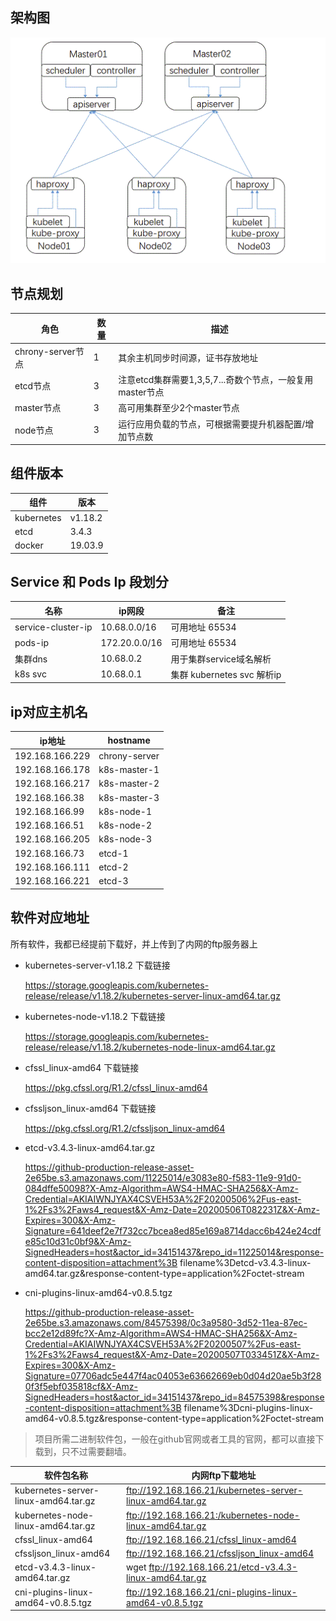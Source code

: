 ## 架构图

![image-20200507161538839](images/image-20200507161538839.png)

## 节点规划

| 角色              | 数量 | 描述                                                     |
| ----------------- | ---- | -------------------------------------------------------- |
| chrony-server节点 | 1    | 其余主机同步时间源，证书存放地址                         |
| etcd节点          | 3    | 注意etcd集群需要1,3,5,7...奇数个节点，一般复用master节点 |
| master节点        | 3    | 高可用集群至少2个master节点                              |
| node节点          | 3    | 运行应用负载的节点，可根据需要提升机器配置/增加节点数    |

## 组件版本

| 组件       | 版本    |
| ---------- | ------- |
| kubernetes | v1.18.2 |
| etcd       | 3.4.3   |
| docker     | 19.03.9 |

## Service 和 Pods Ip 段划分

| 名称               | ip网段        | 备注                       |
| ------------------ | ------------- | -------------------------- |
| service-cluster-ip | 10.68.0.0/16  | 可用地址 65534             |
| pods-ip            | 172.20.0.0/16 | 可用地址 65534             |
| 集群dns            | 10.68.0.2     | 用于集群service域名解析    |
| k8s svc            | 10.68.0.1     | 集群 kubernetes svc 解析ip |



## ip对应主机名

| ip地址          | hostname      |
| --------------- | ------------- |
| 192.168.166.229 | chrony-server |
| 192.168.166.178 | k8s-master-1  |
| 192.168.166.217 | k8s-master-2  |
| 192.168.166.38  | k8s-master-3  |
| 192.168.166.99  | k8s-node-1    |
| 192.168.166.51  | k8s-node-2    |
| 192.168.166.205 | k8s-node-3    |
| 192.168.166.73  | etcd-1        |
| 192.168.166.111 | etcd-2        |
| 192.168.166.221 | etcd-3        |

## 软件对应地址

所有软件，我都已经提前下载好，并上传到了内网的ftp服务器上

* kubernetes-server-v1.18.2    下载链接

  https://storage.googleapis.com/kubernetes-release/release/v1.18.2/kubernetes-server-linux-amd64.tar.gz

* kubernetes-node-v1.18.2     下载链接

  https://storage.googleapis.com/kubernetes-release/release/v1.18.2/kubernetes-node-linux-amd64.tar.gz

* cfssl_linux-amd64        下载链接

  https://pkg.cfssl.org/R1.2/cfssl_linux-amd64

* cfssljson_linux-amd64     下载链接

  https://pkg.cfssl.org/R1.2/cfssljson_linux-amd64

* etcd-v3.4.3-linux-amd64.tar.gz

  https://github-production-release-asset-2e65be.s3.amazonaws.com/11225014/e3083e80-f583-11e9-91d0-084dffe50098?X-Amz-Algorithm=AWS4-HMAC-SHA256&X-Amz-Credential=AKIAIWNJYAX4CSVEH53A%2F20200506%2Fus-east-1%2Fs3%2Faws4_request&X-Amz-Date=20200506T082231Z&X-Amz-Expires=300&X-Amz-Signature=641deef2e7f732cc7bcea8ed85e169a8714dacc6b424e24cdfe85c10d31c0bf9&X-Amz-SignedHeaders=host&actor_id=34151437&repo_id=11225014&response-content-disposition=attachment%3B filename%3Detcd-v3.4.3-linux-amd64.tar.gz&response-content-type=application%2Foctet-stream

* cni-plugins-linux-amd64-v0.8.5.tgz 

  https://github-production-release-asset-2e65be.s3.amazonaws.com/84575398/0c3a9580-3d52-11ea-87ec-bcc2e12d89fc?X-Amz-Algorithm=AWS4-HMAC-SHA256&X-Amz-Credential=AKIAIWNJYAX4CSVEH53A%2F20200507%2Fus-east-1%2Fs3%2Faws4_request&X-Amz-Date=20200507T033451Z&X-Amz-Expires=300&X-Amz-Signature=07706adc5e447f4ac04053e63662669eb0d04d20ae5b3f280f3f5ebf035818cf&X-Amz-SignedHeaders=host&actor_id=34151437&repo_id=84575398&response-content-disposition=attachment%3B filename%3Dcni-plugins-linux-amd64-v0.8.5.tgz&response-content-type=application%2Foctet-stream

> 项目所需二进制软件包，一般在github官网或者工具的官网，都可以直接下载到，只不过需要翻墙。

| 软件包名称                           | 内网ftp下载地址                                           |
| ------------------------------------ | --------------------------------------------------------- |
| kubernetes-server-linux-amd64.tar.gz | ftp://192.168.166.21/kubernetes-server-linux-amd64.tar.gz |
| kubernetes-node-linux-amd64.tar.gz   | ftp://192.168.166.21:/kubernetes-node-linux-amd64.tar.gz  |
| cfssl_linux-amd64                    | ftp://192.168.166.21/cfssl_linux-amd64                    |
| cfssljson_linux-amd64                | ftp://192.168.166.21/cfssljson_linux-amd64                |
| etcd-v3.4.3-linux-amd64.tar.gz       | wget ftp://192.168.166.21/etcd-v3.4.3-linux-amd64.tar.gz  |
| cni-plugins-linux-amd64-v0.8.5.tgz   | ftp://192.168.166.21/cni-plugins-linux-amd64-v0.8.5.tgz   |

